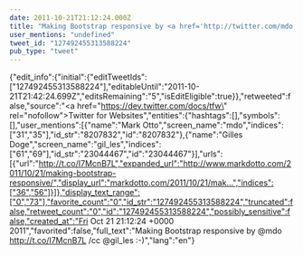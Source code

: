 ```yaml
---
date: 2011-10-21T21:12:24.000Z
title: "Making Bootstrap responsive by <a href='http://twitter.com/mdo'>@mdo</a> http://t.co/I7McnB7L /cc <a href='http://twitter.com/gil_les'>@gil_les</a> :-)″"
user_mentions: "undefined"
tweet_id: "127492455313588224"
pub_type: "tweet"
---
```

{"edit_info":{"initial":{"editTweetIds":["127492455313588224"],"editableUntil":"2011-10-21T21:42:24.699Z","editsRemaining":"5","isEditEligible":true}},"retweeted":false,"source":"<a href=\"https://dev.twitter.com/docs/tfw\" rel=\"nofollow\">Twitter for Websites</a>","entities":{"hashtags":[],"symbols":[],"user_mentions":[{"name":"Mark Otto","screen_name":"mdo","indices":["31","35"],"id_str":"8207832","id":"8207832"},{"name":"Gilles Doge","screen_name":"gil_les","indices":["61","69"],"id_str":"23044467","id":"23044467"}],"urls":[{"url":"http://t.co/I7McnB7L","expanded_url":"http://www.markdotto.com/2011/10/21/making-bootstrap-responsive/","display_url":"markdotto.com/2011/10/21/mak…","indices":["36","56"]}]},"display_text_range":["0","73"],"favorite_count":"0","id_str":"127492455313588224","truncated":false,"retweet_count":"0","id":"127492455313588224","possibly_sensitive":false,"created_at":"Fri Oct 21 21:12:24 +0000 2011","favorited":false,"full_text":"Making Bootstrap responsive by @mdo http://t.co/I7McnB7L /cc @gil_les :-)","lang":"en"}
